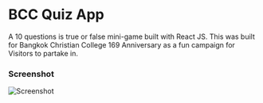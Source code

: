 # BCC Quiz App

A 10 questions is true or false mini-game built with React JS. This was built for Bangkok Christian College 169 Anniversary as a fun campaign for Visitors to partake in.

### Screenshot
![Screenshot](https://i.imgur.com/DIcSB50.png)
